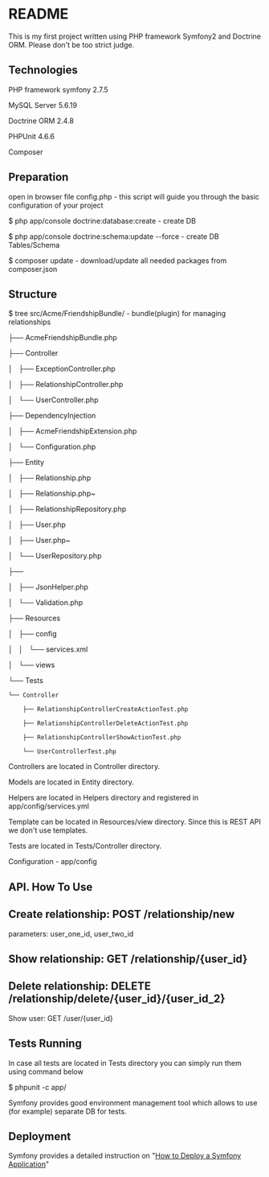 README
==============

This is my first project written using PHP framework Symfony2 and Doctrine ORM. Please don't be too strict judge.	

Technologies
-----------------

PHP framework symfony 2.7.5

MySQL Server 5.6.19

Doctrine ORM 2.4.8

PHPUnit 4.6.6

Composer

Preparation
-----------------

open in browser file config.php - this script will guide you through the basic configuration of your project

$ php app/console doctrine:database:create - create DB

$ php app/console doctrine:schema:update --force  - create DB Tables/Schema

$ composer update - download/update all needed packages from composer.json



Structure
-----------------

$ tree src/Acme/FriendshipBundle/ - bundle(plugin) for managing relationships

├── AcmeFriendshipBundle.php

├── Controller

│   ├── ExceptionController.php

│   ├── RelationshipController.php

│   └── UserController.php

├── DependencyInjection

│   ├── AcmeFriendshipExtension.php

│   └── Configuration.php

├── Entity

│   ├── Relationship.php

│   ├── Relationship.php~

│   ├── RelationshipRepository.php

│   ├── User.php

│   ├── User.php~

│   └── UserRepository.php

├── 

│   ├── JsonHelper.php

│   └── Validation.php

├── Resources

│   ├── config

│   │   └── services.xml

│   └── views

└── Tests

    └── Controller

        ├── RelationshipControllerCreateActionTest.php

        ├── RelationshipControllerDeleteActionTest.php

        ├── RelationshipControllerShowActionTest.php

        └── UserControllerTest.php


Controllers are located in  Controller directory.

Models are located in Entity directory.

Helpers are located in Helpers directory and registered in app/config/services.yml

Template can be located in Resources/view directory. Since this is REST API we don't use templates.

Tests are located in Tests/Controller directory.

Configuration - app/config


API. How To Use
-----------------

Create relationship: POST /relationship/new 
-----------------

parameters: user_one_id, user_two_id

Show relationship: GET /relationship/{user_id}
-----------------

Delete relationship: DELETE /relationship/delete/{user_id}/{user_id_2}
-----------------

Show user: GET /user/{user_id}

Tests Running
----------------

In case all tests are located in Tests directory you can simply run them using command below

$ phpunit -c app/

Symfony provides good environment management tool which allows to use (for example) separate DB for tests.


Deployment
----------------

Symfony provides a detailed instruction on "[How to Deploy a Symfony Application][1]"



[1]: http://symfony.com/doc/current/cookbook/deployment/tools.html